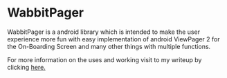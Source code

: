 # WabbitPager
WabbitPager is a android library which is intended to make the user experience more fun with easy implementation of android ViewPager 2 for the On-Boarding Screen and many other things with multiple functions.

For more information on the uses and working visit to my writeup by clicking [here.](https://github.com/DevashishPatil/PermissionGrantedDemo)
